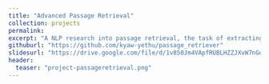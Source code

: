 ```yaml
---
title: "Advanced Passage Retrieval"
collection: projects
permalink:
excerpt: "A NLP research into passage retrieval, the task of extracting top-k pertinent passages from a dataset as the output given a query as the input. We use the BM25 model as a benchmark to explore retrieval models that can achieve better accuracy specifically on the SQuAD1.1 dataset."
githuburl: "https://github.com/kyaw-yethu/passage_retriever"
slidesurl: "https://drive.google.com/file/d/1v850Jm4VApfRUBLHZZJXvW7nGoqhzN_N/view?usp=sharing"
header:
  teaser: "project-passageretrieval.png"
---
```

